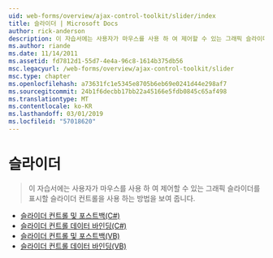 ```yaml
---
uid: web-forms/overview/ajax-control-toolkit/slider/index
title: 슬라이더 | Microsoft Docs
author: rick-anderson
description: 이 자습서에는 사용자가 마우스를 사용 하 여 제어할 수 있는 그래픽 슬라이더를 표시할 슬라이더 컨트롤을 사용 하는 방법을 보여 줍니다.
ms.author: riande
ms.date: 11/14/2011
ms.assetid: fd7812d1-55d7-4e4a-96c8-1614b375db56
msc.legacyurl: /web-forms/overview/ajax-control-toolkit/slider
msc.type: chapter
ms.openlocfilehash: a73631fc1e5345e8705b6eb69e0241d44e298af7
ms.sourcegitcommit: 24b1f6decbb17bb22a45166e5fdb0845c65af498
ms.translationtype: MT
ms.contentlocale: ko-KR
ms.lasthandoff: 03/01/2019
ms.locfileid: "57018620"
---
```

<a name="slider"></a>슬라이더
====================
> 이 자습서에는 사용자가 마우스를 사용 하 여 제어할 수 있는 그래픽 슬라이더를 표시할 슬라이더 컨트롤을 사용 하는 방법을 보여 줍니다.


- [슬라이더 컨트롤 및 포스트백(C#)](using-the-slider-control-with-auto-postback-cs.md)
- [슬라이더 컨트롤 데이터 바인딩(C#)](databinding-the-slider-control-cs.md)
- [슬라이더 컨트롤 및 포스트백(VB)](using-the-slider-control-with-auto-postback-vb.md)
- [슬라이더 컨트롤 데이터 바인딩(VB)](databinding-the-slider-control-vb.md)
